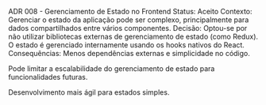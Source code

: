ADR 008 - Gerenciamento de Estado no Frontend
Status: Aceito
Contexto:
 Gerenciar o estado da aplicação pode ser complexo, principalmente para dados compartilhados entre vários componentes.
Decisão:
 Optou-se por não utilizar bibliotecas externas de gerenciamento de estado (como Redux). O estado é gerenciado internamente usando os hooks nativos do React.
Consequências:
Menos dependências externas e simplicidade no código.


Pode limitar a escalabilidade do gerenciamento de estado para funcionalidades futuras.


Desenvolvimento mais ágil para estados simples.


